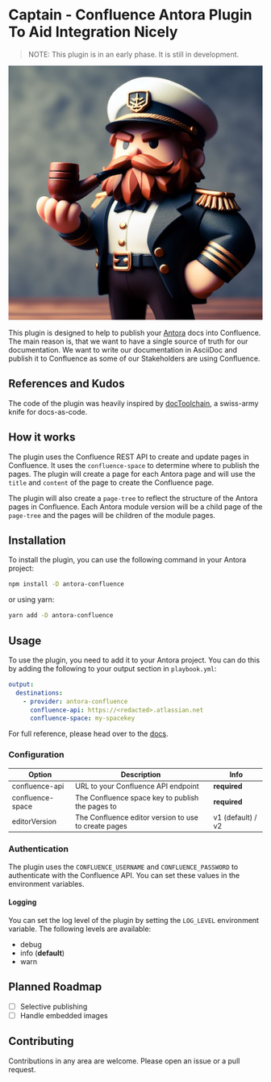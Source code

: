 # Captain - Confluence Antora Plugin To Aid Integration Nicely

> NOTE: This plugin is in an early phase. It is still in development.

![Captain Logo](assets/captain.png)

This plugin is designed to help to publish your [Antora](https://antora.org/) docs into Confluence. The main reason is, that we want to have a single source of truth for our documentation. We want to write our documentation in AsciiDoc and publish it to Confluence as some of our Stakeholders are using Confluence.

## References and Kudos

The code of the plugin was heavily inspired by [docToolchain](https://doctoolchain.org/docToolchain/v2.0.x/), a swiss-army knife for docs-as-code.

## How it works

The plugin uses the Confluence REST API to create and update pages in Confluence. It uses the `confluence-space` to determine where to publish the pages. The plugin will create a page for each Antora page and will use the `title` and `content` of the page to create the Confluence page.

The plugin will also create a `page-tree` to reflect the structure of the Antora pages in Confluence. Each Antora module version will be a child page of the `page-tree` and the pages will be children of the module pages.

## Installation

To install the plugin, you can use the following command in your Antora project:

```sh
npm install -D antora-confluence
```

or using yarn:

```sh
yarn add -D antora-confluence
```

## Usage

To use the plugin, you need to add it to your Antora project. You can do this by adding the following to your output section in `playbook.yml`:

```yaml
output:
  destinations:
    - provider: antora-confluence
      confluence-api: https://<redacted>.atlassian.net
      confluence-space: my-spacekey
```

For full reference, please head over to the [docs](https://docs.antora.org/antora/latest/playbook/configure-output/).

### Configuration

| Option           | Description                                          | Info              |
| ---------------- | ---------------------------------------------------- | ----------------- |
| confluence-api   | URL to your Confluence API endpoint                  | **required**      |
| confluence-space | The Confluence space key to publish the pages to     | **required**      |
| editorVersion    | The Confluence editor version to use to create pages | v1 (default) / v2 |

### Authentication

The plugin uses the `CONFLUENCE_USERNAME` and `CONFLUENCE_PASSWORD` to authenticate with the Confluence API. You can set these values in the environment variables.

#### Logging

You can set the log level of the plugin by setting the `LOG_LEVEL` environment variable. The following levels are available:

- debug
- info (**default**)
- warn

## Planned Roadmap

- [ ] Selective publishing
- [ ] Handle embedded images

## Contributing

Contributions in any area are welcome. Please open an issue or a pull request.

